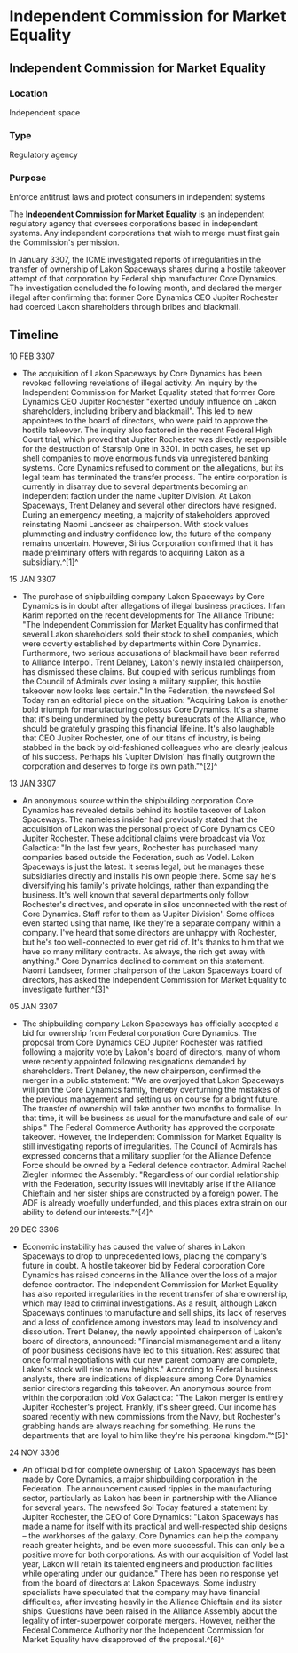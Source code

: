 # Independent Commission for Market Equality
## Independent Commission for Market Equality

### Location

Independent space

### Type

Regulatory agency

### Purpose

Enforce antitrust laws and protect consumers in independent systems

The **Independent Commission for Market Equality** is an independent regulatory agency that oversees corporations based in independent systems. Any independent corporations that wish to merge must first gain the Commission's permission.

In January 3307, the ICME investigated reports of irregularities in the transfer of ownership of Lakon Spaceways shares during a hostile takeover attempt of that corporation by Federal ship manufacturer Core Dynamics. The investigation concluded the following month, and declared the merger illegal after confirming that former Core Dynamics CEO Jupiter Rochester had coerced Lakon shareholders through bribes and blackmail.

## Timeline

10 FEB 3307

- The acquisition of Lakon Spaceways by Core Dynamics has been revoked following revelations of illegal activity. An inquiry by the Independent Commission for Market Equality stated that former Core Dynamics CEO Jupiter Rochester "exerted unduly influence on Lakon shareholders, including bribery and blackmail". This led to new appointees to the board of directors, who were paid to approve the hostile takeover. The inquiry also factored in the recent Federal High Court trial, which proved that Jupiter Rochester was directly responsible for the destruction of Starship One in 3301. In both cases, he set up shell companies to move enormous funds via unregistered banking systems. Core Dynamics refused to comment on the allegations, but its legal team has terminated the transfer process. The entire corporation is currently in disarray due to several departments becoming an independent faction under the name Jupiter Division. At Lakon Spaceways, Trent Delaney and several other directors have resigned. During an emergency meeting, a majority of stakeholders approved reinstating Naomi Landseer as chairperson. With stock values plummeting and industry confidence low, the future of the company remains uncertain. However, Sirius Corporation confirmed that it has made preliminary offers with regards to acquiring Lakon as a subsidiary.^[1]^

15 JAN 3307

- The purchase of shipbuilding company Lakon Spaceways by Core Dynamics is in doubt after allegations of illegal business practices. Irfan Karim reported on the recent developments for The Alliance Tribune: "The Independent Commission for Market Equality has confirmed that several Lakon shareholders sold their stock to shell companies, which were covertly established by departments within Core Dynamics. Furthermore, two serious accusations of blackmail have been referred to Alliance Interpol. Trent Delaney, Lakon's newly installed chairperson, has dismissed these claims. But coupled with serious rumblings from the Council of Admirals over losing a military supplier, this hostile takeover now looks less certain." In the Federation, the newsfeed Sol Today ran an editorial piece on the situation: "Acquiring Lakon is another bold triumph for manufacturing colossus Core Dynamics. It's a shame that it's being undermined by the petty bureaucrats of the Alliance, who should be gratefully grasping this financial lifeline. It's also laughable that CEO Jupiter Rochester, one of our titans of industry, is being stabbed in the back by old-fashioned colleagues who are clearly jealous of his success. Perhaps his 'Jupiter Division' has finally outgrown the corporation and deserves to forge its own path."^[2]^

13 JAN 3307

- An anonymous source within the shipbuilding corporation Core Dynamics has revealed details behind its hostile takeover of Lakon Spaceways. The nameless insider had previously stated that the acquisition of Lakon was the personal project of Core Dynamics CEO Jupiter Rochester. These additional claims were broadcast via Vox Galactica: "In the last few years, Rochester has purchased many companies based outside the Federation, such as Vodel. Lakon Spaceways is just the latest. It seems legal, but he manages these subsidiaries directly and installs his own people there. Some say he's diversifying his family's private holdings, rather than expanding the business. It's well known that several departments only follow Rochester's directives, and operate in silos unconnected with the rest of Core Dynamics. Staff refer to them as 'Jupiter Division'. Some offices even started using that name, like they're a separate company within a company. I've heard that some directors are unhappy with Rochester, but he's too well-connected to ever get rid of. It's thanks to him that we have so many military contracts. As always, the rich get away with anything." Core Dynamics declined to comment on this statement. Naomi Landseer, former chairperson of the Lakon Spaceways board of directors, has asked the Independent Commission for Market Equality to investigate further.^[3]^

05 JAN 3307

- The shipbuilding company Lakon Spaceways has officially accepted a bid for ownership from Federal corporation Core Dynamics. The proposal from Core Dynamics CEO Jupiter Rochester was ratified following a majority vote by Lakon's board of directors, many of whom were recently appointed following resignations demanded by shareholders. Trent Delaney, the new chairperson, confirmed the merger in a public statement: "We are overjoyed that Lakon Spaceways will join the Core Dynamics family, thereby overturning the mistakes of the previous management and setting us on course for a bright future. The transfer of ownership will take another two months to formalise. In that time, it will be business as usual for the manufacture and sale of our ships." The Federal Commerce Authority has approved the corporate takeover. However, the Independent Commission for Market Equality is still investigating reports of irregularities. The Council of Admirals has expressed concerns that a military supplier for the Alliance Defence Force should be owned by a Federal defence contractor. Admiral Rachel Ziegler informed the Assembly: "Regardless of our cordial relationship with the Federation, security issues will inevitably arise if the Alliance Chieftain and her sister ships are constructed by a foreign power. The ADF is already woefully underfunded, and this places extra strain on our ability to defend our interests."^[4]^

29 DEC 3306

- Economic instability has caused the value of shares in Lakon Spaceways to drop to unprecedented lows, placing the company's future in doubt. A hostile takeover bid by Federal corporation Core Dynamics has raised concerns in the Alliance over the loss of a major defence contractor. The Independent Commission for Market Equality has also reported irregularities in the recent transfer of share ownership, which may lead to criminal investigations. As a result, although Lakon Spaceways continues to manufacture and sell ships, its lack of reserves and a loss of confidence among investors may lead to insolvency and dissolution. Trent Delaney, the newly appointed chairperson of Lakon's board of directors, announced: "Financial mismanagement and a litany of poor business decisions have led to this situation. Rest assured that once formal negotiations with our new parent company are complete, Lakon's stock will rise to new heights." According to Federal business analysts, there are indications of displeasure among Core Dynamics senior directors regarding this takeover. An anonymous source from within the corporation told Vox Galactica: "The Lakon merger is entirely Jupiter Rochester's project. Frankly, it's sheer greed. Our income has soared recently with new commissions from the Navy, but Rochester's grabbing hands are always reaching for something. He runs the departments that are loyal to him like they're his personal kingdom."^[5]^

24 NOV 3306

- An official bid for complete ownership of Lakon Spaceways has been made by Core Dynamics, a major shipbuilding corporation in the Federation. The announcement caused ripples in the manufacturing sector, particularly as Lakon has been in partnership with the Alliance for several years. The newsfeed Sol Today featured a statement by Jupiter Rochester, the CEO of Core Dynamics: "Lakon Spaceways has made a name for itself with its practical and well-respected ship designs – the workhorses of the galaxy. Core Dynamics can help the company reach greater heights, and be even more successful. This can only be a positive move for both corporations. As with our acquisition of Vodel last year, Lakon will retain its talented engineers and production facilities while operating under our guidance." There has been no response yet from the board of directors at Lakon Spaceways. Some industry specialists have speculated that the company may have financial difficulties, after investing heavily in the Alliance Chieftain and its sister ships. Questions have been raised in the Alliance Assembly about the legality of inter-superpower corporate mergers. However, neither the Federal Commerce Authority nor the Independent Commission for Market Equality have disapproved of the proposal.^[6]^
